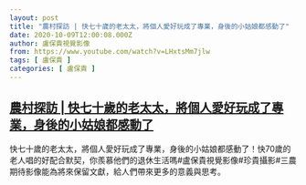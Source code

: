 ```yaml
---
layout: post
title: "農村探訪 | 快七十歲的老太太，將個人愛好玩成了專業，身後的小姑娘都感動了"
date: 2020-10-09T12:00:08.000Z
author: 盧保貴視覺影像
from: https://www.youtube.com/watch?v=LHxtsMm7jlw
tags: [ 盧保貴 ]
categories: [ 盧保貴 ]
---
```

<!--1602244808000-->
[農村探訪 | 快七十歲的老太太，將個人愛好玩成了專業，身後的小姑娘都感動了](https://www.youtube.com/watch?v=LHxtsMm7jlw)
------

<div>
快七十歲的老太太，將個人愛好玩成了專業，身後的小姑娘都感動了！快70歲的老人唱的好配合默契，你羨慕他們的退休生活嗎#盧保貴視覺影像#珍貴攝影#三農期待影像能為將來保留文獻，給人們帶來更多的意義與思考。
</div>
